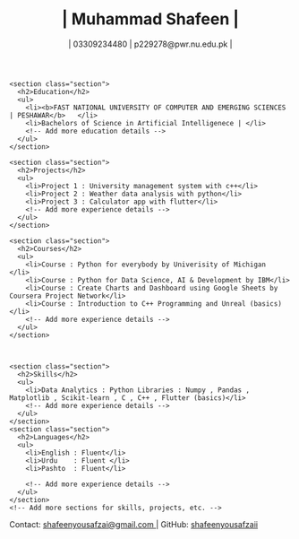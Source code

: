 
<!DOCTYPE html>
<html lang="en">
<head>
  <meta charset="UTF-8">
  <title>Your Name - Curriculum Vitae</title>
  <link rel="stylesheet" href="styles.css">
  <link rel="stylesheet" href="https://cdnjs.cloudflare.com/ajax/libs/font-awesome/5.15.4/css/all.min.css">

</head>
<body>
  <header>
    <h1>| Muhammad Shafeen |</h1>
    <p>| 03309234480 | p229278@pwr.nu.edu.pk |</p>
  </header>

  <main>
    <!-- <section class="section">
      <h2>About Me</h2>
      <p>I am student at FAST NUCES currently enrolled in bachelors of artifical intelligence.
      </p>
    </section> -->

    <section class="section">
      <h2>Education</h2>
      <ul>
        <li><b>FAST NATIONAL UNIVERSITY OF COMPUTER AND EMERGING SCIENCES | PESHAWAR</b>   </li>
        <li>Bachelors of Science in Artificial Intelligenece | </li>
        <!-- Add more education details -->
      </ul>
    </section>

    <section class="section">
      <h2>Projects</h2>
      <ul>
        <li>Project 1 : University management system with c++</li>
        <li>Project 2 : Weather data analysis with python</li>
        <li>Project 3 : Calculator app with flutter</li>
        <!-- Add more experience details -->
      </ul>
    </section>

    <section class="section">
      <h2>Courses</h2>
      <ul>
        <li>Course : Python for everybody by Univerisity of Michigan  </li>
        <li>Course : Python for Data Science, AI & Development by IBM</li>
        <li>Course : Create Charts and Dashboard using Google Sheets by Coursera Project Network</li>
        <li>Course : Introduction to C++ Programming and Unreal (basics)</li>
        <!-- Add more experience details -->
      </ul>
    </section>

 

    <section class="section">
      <h2>Skills</h2>
      <ul>
        <li>Data Analytics : Python Libraries : Numpy , Pandas , Matplotlib , Scikit-learn , C , C++ , Flutter (basics)</li>  
        <!-- Add more experience details -->
      </ul>
    </section>
    <section class="section">
      <h2>Languages</h2>
      <ul>
        <li>English : Fluent</li>
        <li>Urdu    : Fluent </li>
        <li>Pashto  : Fluent</li>
        
        <!-- Add more experience details -->  
      </ul>
    </section>
    <!-- Add more sections for skills, projects, etc. -->

  </main>

  <footer>
    <p>Contact:  <a href="mailto:shafeenyousafzai@gmail.com"> <i class="far fa-envelope"></i> shafeenyousafzai@gmail.com </a>| GitHub: <a href="https://github.com/shafeenyousafzaii"><i class="fab fa-github"></i> shafeenyousafzaii</a></p>
  </footer>
</body>
</html>
